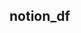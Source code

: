 ## notion_df

<!--

[//]: # (TODO: introduction and setup)

Automate your Notion documents. Create your own routine with the human-friendly editor.  
Notion 편집을 자동화하세요. 에디터 도구를 이용해 여러분만의 편집 루틴을 직접 만들 수 있습니다.
-->


